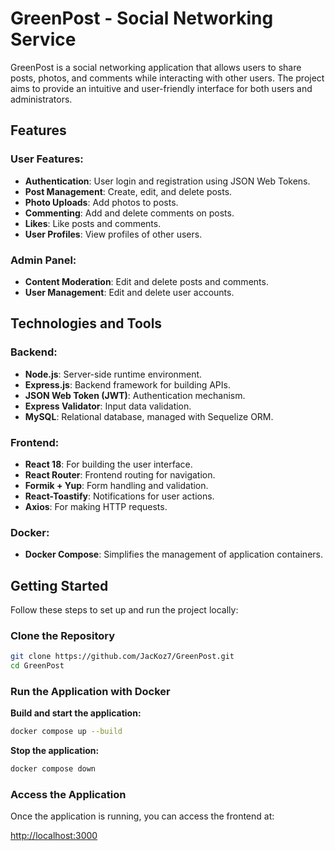 # GreenPost - Social Networking Service

GreenPost is a social networking application that allows users to share posts, photos, and comments while interacting with other users. The project aims to provide an intuitive and user-friendly interface for both users and administrators.

## Features

### User Features:
- **Authentication**: User login and registration using JSON Web Tokens.
- **Post Management**: Create, edit, and delete posts.
- **Photo Uploads**: Add photos to posts.
- **Commenting**: Add and delete comments on posts.
- **Likes**: Like posts and comments.
- **User Profiles**: View profiles of other users.

### Admin Panel:
- **Content Moderation**: Edit and delete posts and comments.
- **User Management**: Edit and delete user accounts.

## Technologies and Tools

### Backend:
- **Node.js**: Server-side runtime environment.
- **Express.js**: Backend framework for building APIs.
- **JSON Web Token (JWT)**: Authentication mechanism.
- **Express Validator**: Input data validation.
- **MySQL**: Relational database, managed with Sequelize ORM.

### Frontend:
- **React 18**: For building the user interface.
- **React Router**: Frontend routing for navigation.
- **Formik + Yup**: Form handling and validation.
- **React-Toastify**: Notifications for user actions.
- **Axios**: For making HTTP requests.

### Docker:
- **Docker Compose**: Simplifies the management of application containers.

## Getting Started

Follow these steps to set up and run the project locally:

### Clone the Repository

```bash
git clone https://github.com/JacKoz7/GreenPost.git
cd GreenPost
```

### Run the Application with Docker

**Build and start the application:**

```bash
docker compose up --build
```

**Stop the application:**

```bash
docker compose down
```

### Access the Application

Once the application is running, you can access the frontend at:

[http://localhost:3000](http://localhost:3000)
